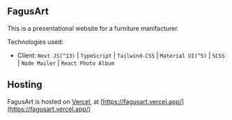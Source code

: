 ## FagusArt

This is a presentational website for a furniture manifacturer.

Technologies used:

 - Client:  `Next JS(^13)` | `TypeScript` | `Tailwind-CSS` | `Material UI(^5)` | `SCSS` | `Node Mailer` | `React Photo Album`

## Hosting

FagusArt is hosted on [Vercel](https://vercel.com/), at [https://fagusart.vercel.app/](https://fagusart.vercel.app/)
